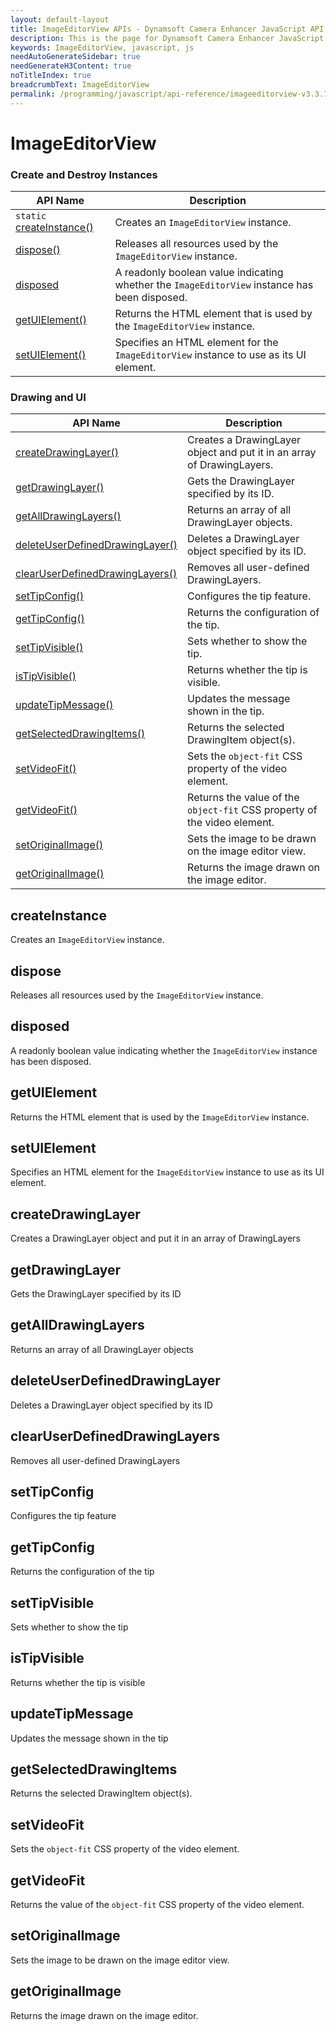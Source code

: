 ```yaml
---
layout: default-layout
title: ImageEditorView APIs - Dynamsoft Camera Enhancer JavaScript API
description: This is the page for Dynamsoft Camera Enhancer JavaScript SDK ImageEditorView APIs.
keywords: ImageEditorView, javascript, js
needAutoGenerateSidebar: true
needGenerateH3Content: true
noTitleIndex: true
breadcrumbText: ImageEditorView
permalink: /programming/javascript/api-reference/imageeditorview-v3.3.7.html
---
```


# ImageEditorView

### Create and Destroy Instances

| API Name                                     | Description                                                                                   |
| -------------------------------------------- | --------------------------------------------------------------------------------------------- |
| `static` [createInstance()](#createinstance) | Creates an `ImageEditorView` instance.                                                         |
| [dispose()](#dispose)                        | Releases all resources used by the `ImageEditorView` instance.                                |
| [disposed](#disposed)                        | A readonly boolean value indicating whether the `ImageEditorView` instance has been disposed. |
| [getUIElement()](#getuielement)              | Returns the HTML element that is used by the `ImageEditorView` instance.                      |
| [setUIElement()](#setuielement)              | Specifies an HTML element for the `ImageEditorView` instance to use as its UI element.        |

### Drawing and UI

| API Name                                                                | Description                                                              |
| ----------------------------------------------------------------------- | ------------------------------------------------------------------------ |
| [createDrawingLayer()](#createdrawinglayer)                             | Creates a DrawingLayer object and put it in an array of DrawingLayers.   |
| [getDrawingLayer()](#getdrawinglayer)                                   | Gets the DrawingLayer specified by its ID.                               |
| [getAllDrawingLayers()](#getalldrawinglayers)                           | Returns an array of all DrawingLayer objects.                            |
| [deleteUserDefinedDrawingLayer()](#deleteuserdefineddrawinglayer)       | Deletes a DrawingLayer object specified by its ID.                       |
| [clearUserDefinedDrawingLayers()](#clearuserdefineddrawinglayers)       | Removes all user-defined DrawingLayers.                                  |
| [setTipConfig()](#settipconfig)                                         | Configures the tip feature.                                              |
| [getTipConfig()](#gettipconfig)                                         | Returns the configuration of the tip.                                    |
| [setTipVisible()](#settipvisible)                                       | Sets whether to show the tip.                                            |
| [isTipVisible()](#istipvisible)                                         | Returns whether the tip is visible.                                      |
| [updateTipMessage()](#updatetipmessage)                                 | Updates the message shown in the tip.                                    |
| [getSelectedDrawingItems()](imageeditorview.html#getselecteddrawingitems) | Returns the selected DrawingItem object(s).                              |
| [setVideoFit()](imageeditorview.html#setvideofit)                         | Sets the `object-fit` CSS property of the video element.                 |
| [getVideoFit()](imageeditorview.html#getvideofit)                         | Returns the value of the `object-fit` CSS property of the video element. |
| [setOriginalImage()](imageeditorview.html#setoriginalimage)               | Sets the image to be drawn on the image editor view.          |
| [getOriginalImage()](imageeditorview.html#setoriginalimage)               | Returns the image drawn on the image editor.                             |

## createInstance

Creates an `ImageEditorView` instance.

## dispose

Releases all resources used by the `ImageEditorView` instance.

## disposed

A readonly boolean value indicating whether the `ImageEditorView` instance has been disposed.

## getUIElement

Returns the HTML element that is used by the `ImageEditorView` instance.

## setUIElement

Specifies an HTML element for the `ImageEditorView` instance to use as its UI element.

## createDrawingLayer

Creates a DrawingLayer object and put it in an array of DrawingLayers


## getDrawingLayer

Gets the DrawingLayer specified by its ID


## getAllDrawingLayers

Returns an array of all DrawingLayer objects


## deleteUserDefinedDrawingLayer

Deletes a DrawingLayer object specified by its ID


## clearUserDefinedDrawingLayers

Removes all user-defined DrawingLayers


## setTipConfig

Configures the tip feature


## getTipConfig

Returns the configuration of the tip


## setTipVisible

Sets whether to show the tip


## isTipVisible

Returns whether the tip is visible


## updateTipMessage

Updates the message shown in the tip


## getSelectedDrawingItems

Returns the selected DrawingItem object(s).

## setVideoFit

Sets the `object-fit` CSS property of the video element.


## getVideoFit

Returns the value of the `object-fit` CSS property of the video element.

## setOriginalImage

Sets the image to be drawn on the image editor view.

## getOriginalImage

Returns the image drawn on the image editor.
